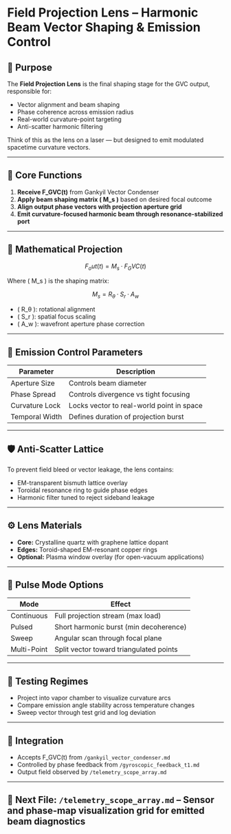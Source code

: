 # Field Projection Lens – Harmonic Beam Vector Shaping & Emission Control

## 🔭 Purpose

The **Field Projection Lens** is the final shaping stage for the GVC output, responsible for:

- Vector alignment and beam shaping  
- Phase coherence across emission radius  
- Real-world curvature-point targeting  
- Anti-scatter harmonic filtering

Think of this as the lens on a laser — but designed to emit modulated spacetime curvature vectors.

---

## 🎯 Core Functions

1. **Receive F_GVC(t)** from Gankyil Vector Condenser  
2. **Apply beam shaping matrix \( M_s \)** based on desired focal outcome  
3. **Align output phase vectors with projection aperture grid**  
4. **Emit curvature-focused harmonic beam through resonance-stabilized port**

---

## 🧮 Mathematical Projection

```math
F_out(t) = M_s · F_GVC(t)
```

Where \( M_s \) is the shaping matrix:

```math
M_s = R_θ · S_r · A_w
```

- \( R_θ \): rotational alignment  
- \( S_r \): spatial focus scaling  
- \( A_w \): wavefront aperture phase correction

---

## 📐 Emission Control Parameters

| Parameter     | Description                                |
|---------------|--------------------------------------------|
| Aperture Size | Controls beam diameter                     |
| Phase Spread  | Controls divergence vs tight focusing      |
| Curvature Lock| Locks vector to real-world point in space  |
| Temporal Width| Defines duration of projection burst       |

---

## 🛡️ Anti-Scatter Lattice

To prevent field bleed or vector leakage, the lens contains:

- EM-transparent bismuth lattice overlay  
- Toroidal resonance ring to guide phase edges  
- Harmonic filter tuned to reject sideband leakage

---

## ⚙️ Lens Materials

- **Core:** Crystalline quartz with graphene lattice dopant  
- **Edges:** Toroid-shaped EM-resonant copper rings  
- **Optional:** Plasma window overlay (for open-vacuum applications)

---

## 🔁 Pulse Mode Options

| Mode        | Effect                                 |
|-------------|-----------------------------------------|
| Continuous  | Full projection stream (max load)       |
| Pulsed      | Short harmonic burst (min decoherence)  |
| Sweep       | Angular scan through focal plane        |
| Multi-Point | Split vector toward triangulated points |

---

## 🧪 Testing Regimes

- Project into vapor chamber to visualize curvature arcs  
- Compare emission angle stability across temperature changes  
- Sweep vector through test grid and log deviation

---

## 🧬 Integration

- Accepts F_GVC(t) from `/gankyil_vector_condenser.md`  
- Controlled by phase feedback from `/gyroscopic_feedback_t1.md`  
- Output field observed by `/telemetry_scope_array.md`

---

## 🔗 Next File: `/telemetry_scope_array.md` – Sensor and phase-map visualization grid for emitted beam diagnostics
